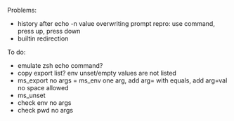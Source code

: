 Problems:
-	history after echo -n value overwriting prompt
	repro: use command, press up, press down
-	builtin redirection

To do:
-	emulate zsh echo command?
-	copy export list?
	env unset/empty values are not listed
-	ms_export
	no args = ms_env
	one arg, add arg=
	with equals, add arg=val
	no space allowed
-	ms_unset
-	check env no args
-	check pwd no args
